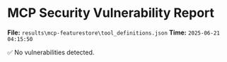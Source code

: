 # MCP Security Vulnerability Report
**File:** `results\mcp-featurestore\tool_definitions.json`
**Time:** `2025-06-21 04:15:50`

✅ No vulnerabilities detected.